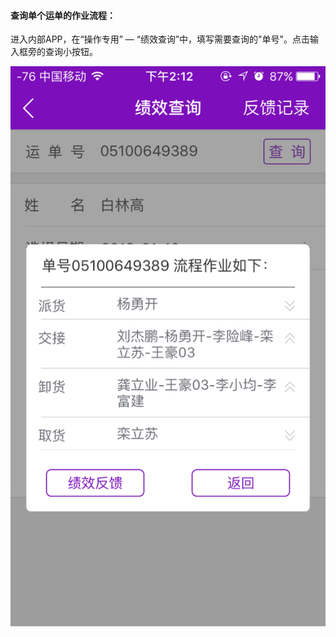 #### 查询单个运单的作业流程：

进入内部APP，在“操作专用” — “绩效查询”中，填写需要查询的"单号"。点击输入框旁的查询小按钮。

![](/assets/IMG_0135.png)

#### 



